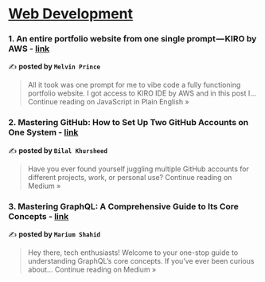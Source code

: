 
<h1><a href=https://medium.com/tag/web-development/recommended target="_blank" rel="noopener noreferrer">Web Development</a></h1>
<h3>1. An entire portfolio website from one single prompt — KIRO by AWS - <a href="https://javascript.plainenglish.io/an-entire-portfolio-website-from-one-single-prompt-kiro-by-aws-e243b976b32f?source=rss------web_development-5" target="_blank" rel="noopener noreferrer">link</a></h3>

✍️ **posted by `Melvin Prince`**

<blockquote>All it took was one prompt for me to vibe code a fully functioning portfolio website. I got access to KIRO IDE by AWS and in this post I…
Continue reading on JavaScript in Plain English »</blockquote>

<h3>2. Mastering GitHub: How to Set Up Two GitHub Accounts on One System - <a href="https://medium.com/@bilal.khursheed617/mastering-github-how-to-set-up-two-github-accounts-on-one-system-5a4f8ce4fd8f?source=rss------web_development-5" target="_blank" rel="noopener noreferrer">link</a></h3>

✍️ **posted by `Bilal Khursheed`**

<blockquote>Have you ever found yourself juggling multiple GitHub accounts for different projects, work, or personal use?
Continue reading on Medium »</blockquote>

<h3>3. Mastering GraphQL: A Comprehensive Guide to Its Core Concepts - <a href="https://medium.com/@mariumgoraya13/mastering-graphql-a-comprehensive-guide-to-its-core-concepts-915cd25b0e51?source=rss------web_development-5" target="_blank" rel="noopener noreferrer">link</a></h3>

✍️ **posted by `Marium Shahid`**

<blockquote>Hey there, tech enthusiasts! Welcome to your one-stop guide to understanding GraphQL’s core concepts. If you’ve ever been curious about…
Continue reading on Medium »</blockquote>


